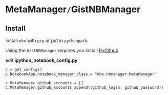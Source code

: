 # MetaManager`/`GistNBManager 



##  Install

Install `nbx` with `pip` or put in `pythonpath`.

Using the `GistNBManager` requires you install [PyGithub](https://github.com/jacquev6/PyGithub)

edit **ipython_notebook_config.py**

```
c = get_config()
c.NotebookApp.notebook_manager_class = "nbx.nbmanager.MetaManager"

c.MetaManager.github_accounts = []
c.MetaManager.github_accounts.append((github_login, github_password))
```

